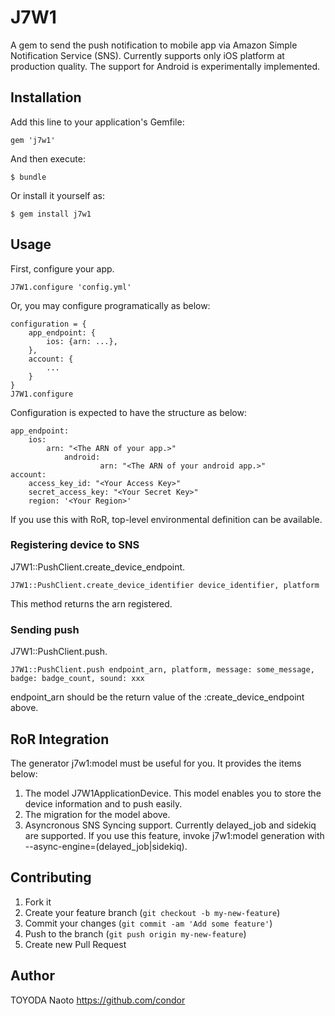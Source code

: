 # J7W1

A gem to send the push notification to mobile app via Amazon Simple Notification Service (SNS). Currently supports only iOS platform at production quality. The support for Android is experimentally implemented.

## Installation

Add this line to your application's Gemfile:

    gem 'j7w1'

And then execute:

    $ bundle

Or install it yourself as:

    $ gem install j7w1

## Usage

First, configure your app.

    J7W1.configure 'config.yml'

Or, you may configure programatically as below:

    configuration = {
        app_endpoint: {
            ios: {arn: ...},
        },
        account: {
            ...
        }
    }
    J7W1.configure 

Configuration is expected to have the structure as below:

    app_endpoint:
        ios:
            arn: "<The ARN of your app.>"
				android:
						arn: "<The ARN of your android app.>"
    account:
        access_key_id: "<Your Access Key>"
        secret_access_key: "<Your Secret Key>"
        region: '<Your Region>'


If you use this with RoR, top-level environmental definition can be available.

### Registering device to SNS

J7W1::PushClient.create_device_endpoint.

    J7W1::PushClient.create_device_identifier device_identifier, platform

This method returns the arn registered.

### Sending push

J7W1::PushClient.push.

    J7W1::PushClient.push endpoint_arn, platform, message: some_message, badge: badge_count, sound: xxx

endpoint_arn should be the return value of the :create_device_endpoint above.

## RoR Integration

The generator j7w1:model must be useful for you. It provides the items below:

1. The model J7W1ApplicationDevice. This model enables you to store the device information and to push easily.
2. The migration for the model above.
3. Asyncronous SNS Syncing support. Currently delayed_job and sidekiq are supported. If you use this feature, invoke j7w1:model generation with --async-engine=(delayed_job|sidekiq).

## Contributing

1. Fork it
2. Create your feature branch (`git checkout -b my-new-feature`)
3. Commit your changes (`git commit -am 'Add some feature'`)
4. Push to the branch (`git push origin my-new-feature`)
5. Create new Pull Request

## Author

TOYODA Naoto https://github.com/condor
